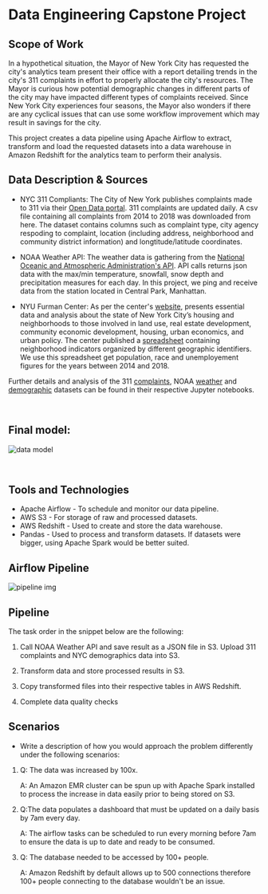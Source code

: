 # Data Engineering Capstone Project

## Scope of Work
In a hypothetical situation, the Mayor of New York City has requested the city's analytics team present their office with a report detailing trends in the city's 311 complaints in effort to properly allocate the city's resources. The Mayor is curious how potential demographic changes in different parts of the city may have impacted different types of complaints received. Since New York City experiences four seasons, the Mayor also wonders if there are any cyclical issues that can use some workflow improvement which may result in savings for the city.

This project creates a data pipeline using Apache Airflow to extract, transform and load the requested datasets into a data warehouse in Amazon Redshift for the analytics team to perform their analysis.

## Data Description & Sources
* NYC 311 Compliants: The City of New York publishes complaints made to 311 via their [Open Data portal](https://data.cityofnewyork.us/Social-Services/311-Service-Requests-from-2010-to-Present/erm2-nwe9). 311 complaints are updated daily. A csv file containing all complaints from 2014 to 2018 was downloaded from here. The dataset contains columns such as complaint type, city agency respoding to complaint, location (including address, neighborhood and community district information) and longtitude/latitude coordinates. 

* NOAA Weather API: The weather data is gathering from the [National Oceanic and Atmospheric Administration's API](https://www.ncdc.noaa.gov/cdo-web/webservices/v2). API calls returns json data with the max/min temperature, snowfall, snow depth and precipitation measures for each day. In this project, we ping and receive data from the station located in Central Park, Manhattan.


* NYU Furman Center: As per the center's [website](https://furmancenter.org/), presents essential data and analysis about the state of New York City’s housing and neighborhoods to those involved in land use, real estate development, community economic development, housing, urban economics, and urban policy. The center published a [spreadsheet](https://furmancenter.org/coredata/userguide/data-downloads) containing neighborhood indicators organized by different geographic identifiers. We use this spreadsheet get population, race and unemployement figures for the years between 2014 and 2018.


Further details and analysis of the 311 [complaints](notebooks/311_NYC_Complaint_Data.ipynb), NOAA [weather](notebooks/NWS_Weather_Data_EDA.ipynb) and [demographic](notebooks/NYC_Neighborhood_Demographics_EDA.ipynb) datasets can be found in their respective Jupyter notebooks.

<br>

## Final model:

![data model](images/ERDiagram.png)

<br>

## Tools and Technologies

* Apache Airflow - To schedule and monitor our data pipeline.
* AWS S3 - For storage of raw and processed datasets.
* AWS Redshift - Used to create and store the data warehouse.
* Pandas - Used to process and transform datasets. If datasets were bigger, using Apache Spark would be better suited. 

## Airflow Pipeline

![pipeline img](images/data_pipeline.png)

## Pipeline
The task order in the snippet below are the following:

1. Call NOAA Weather API and save result as a JSON file in S3. Upload 311 complaints and NYC demographics data into S3.

2. Transform data and store processed results in S3.

3. Copy transformed files into their respective tables in AWS Redshift. 

4. Complete data quality checks


## Scenarios
* Write a description of how you would approach the problem differently under the following scenarios:

 1. Q: The data was increased by 100x.

    A: An Amazon EMR cluster can be spun up with Apache Spark installed to process the increase in data easily prior to being stored on S3.

 2. Q:The data populates a dashboard that must be updated on a daily basis by 7am every day.

    A: The airflow tasks can be scheduled to run every morning before 7am to ensure the data is up to date and ready to be consumed.

 3. Q: The database needed to be accessed by 100+ people. 

    A: Amazon Redshift by default allows up to 500 connections therefore 100+ people connecting to the database wouldn't be an issue.

